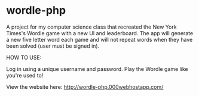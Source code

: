 # wordle-php


A project for my computer science class that recreated the New York Times's Wordle game with a new UI and leaderboard. The app will generate a new five letter word each game and will not repeat words when they have been solved (user must be signed in).

HOW TO USE:

Log in using a unique username and password. Play the Wordle game like you're used to!

View the website here: http://wordle-php.000webhostapp.com/
